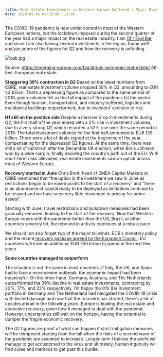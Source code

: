 ```yaml
---
title: Real Estate Investments in Western Europe Suffered a Major Blow in Q2
date: 2020-08-05 04:23:00 -11:00
---
```


The COVID-19 pandemic is now under control in most of the Western European nations, but the lockdown imposed during the second quarter of the year had a major impact on the real estate industry. I am [Ofir Eyal Bar](https://medium.com/@ofireyalbar) and since I am also having several investments in the region, today we’ll analyze some of the figures for Q2 and how the recovery is unfolding.

![oeb.jpg](/uploads/oeb.jpg)

Source: https://emerging-europe.com/tag/atrium-european-real-estate/
Alt-text: European real estate

**Staggering 39% contraction in Q2**
Based on the latest numbers from CBRE, real estate investment volume dropped 39% in Q2, amounting to EUR 43 billion. That’s a depressing figure as compared to the same period of 2019, given volumes fell as the full impact of the pandemic hit the sector. Even though tourism, transportation, and industry suffered, logistics and multifamily buildings outperformed, due to investors’ aversion to risk.

**H1 still on the positive side**
Despite a massive drop in investments during Q2, the first half of the year ended with a 2% rise in investment volumes, due to a very strong Q1, which recorded a 52% rise over the same period in 2019. The total investment volumes for the first half amounted to EUR 129 billion. There were a lot of deals signed at the beginning of the year, compensating for the depressed Q2 figures.
At the same time, there was still a lot of optimism after the December UK election, when Boris Johnson won by a wide margin, finally deciding the country’s path out of the EU. With short-term risks alleviated, real estate investments saw an uptick across most of Western Europe.

**Recovery started in June**
Chris Brett, head of EMEA Capital Markets at CBRE mentioned that “the uptick in the investment we saw in June as restrictions began to be eased points to the start of a recovery” and “there is an abundance of capital ready to be deployed as limitations continue to be relaxed and we have seen very little movement in pricing for prime assets”.

Starting with June, travel restrictions and lockdown measures had been gradually removed, leading to the start of the recovery. Now that Western Europe copes with the pandemic better than the US, Brazil, or other countries severely hit, the rebound in activity continues at a robust pace.

We should not also forget two of the major tailwinds: ECB’s monetary policy and the recent[ recovery package agreed by the European Council](https://www.bbc.com/news/world-europe-53481542). EU countries will have an additional EUR 750 billion to spend in the next few years.

**Some countries managed to outperform**

The situation is not the same in most countries. If Italy, the UK, and Spain had to face a more severe outbreak, the economic impact had been meaningful. On the other hand, Germany, Australia, and The Netherlands outperformed the 39% decline in real estate investments, contracting by 20%, 17%, and 23% respectively.
I’m happy the Ofir Bar investment portfolio in Germany and The Netherland had navigated the COVID-19 crisis with limited damage and now that the recovery has started, there’s a lot of upsides ahead in the following years.
Europe is leading the real estate and economic recovery, given how it managed to deal with the pandemic. However, uncertainties still wait on the horizon, having the potential to dumper the fragile economic recovery.

The Q2 figures are proof of what can happen if strict mitigation measures will be reimposed starting from the fall when the risks of a second wave of the pandemic are assumed to increase. Longer-term I believe the world will manage to get accustomed to the virus and ultimately, human ingenuity will find cures and methods to get past this hurdle. 


